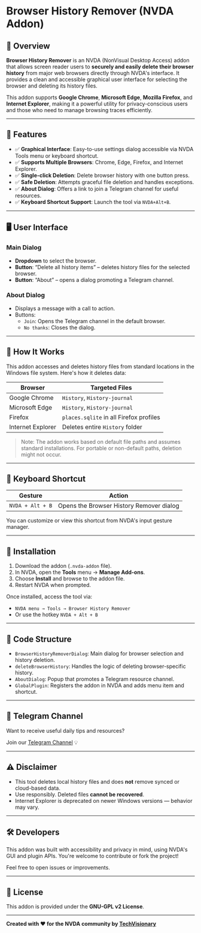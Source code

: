 # Browser History Remover (NVDA Addon)

## 📌 Overview

**Browser History Remover** is an NVDA (NonVisual Desktop Access) addon that allows screen reader users to **securely and easily delete their browser history** from major web browsers directly through NVDA's interface. It provides a clean and accessible graphical user interface for selecting the browser and deleting its history files.

This addon supports **Google Chrome**, **Microsoft Edge**, **Mozilla Firefox**, and **Internet Explorer**, making it a powerful utility for privacy-conscious users and those who need to manage browsing traces efficiently.

---

## 🎯 Features

- ✅ **Graphical Interface**: Easy-to-use settings dialog accessible via NVDA Tools menu or keyboard shortcut.
- ✅ **Supports Multiple Browsers**: Chrome, Edge, Firefox, and Internet Explorer.
- ✅ **Single-click Deletion**: Delete browser history with one button press.
- ✅ **Safe Deletion**: Attempts graceful file deletion and handles exceptions.
- ✅ **About Dialog**: Offers a link to join a Telegram channel for useful resources.
- ✅ **Keyboard Shortcut Support**: Launch the tool via `NVDA+Alt+B`.

---

## 🖥️ User Interface

### Main Dialog

- **Dropdown** to select the browser.
- **Button**: “Delete all history items” – deletes history files for the selected browser.
- **Button**: “About” – opens a dialog promoting a Telegram channel.

### About Dialog

- Displays a message with a call to action.
- Buttons:
  - `Join`: Opens the Telegram channel in the default browser.
  - `No thanks`: Closes the dialog.

---

## 🔐 How It Works

This addon accesses and deletes history files from standard locations in the Windows file system. Here's how it deletes data:

| Browser | Targeted Files |
|---------|----------------|
| Google Chrome | `History`, `History-journal` |
| Microsoft Edge | `History`, `History-journal` |
| Firefox | `places.sqlite` in all Firefox profiles |
| Internet Explorer | Deletes entire `History` folder |

> Note: The addon works based on default file paths and assumes standard installations. For portable or non-default paths, deletion might not occur.

---

## 🧠 Keyboard Shortcut

| Gesture | Action |
|---------|--------|
| `NVDA + Alt + B` | Opens the Browser History Remover dialog |

You can customize or view this shortcut from NVDA's input gesture manager.

---

## 📂 Installation

1. Download the addon (`.nvda-addon` file).
2. In NVDA, open the **Tools** menu → **Manage Add-ons**.
3. Choose **Install** and browse to the addon file.
4. Restart NVDA when prompted.

Once installed, access the tool via:

- `NVDA menu → Tools → Browser History Remover`
- Or use the hotkey `NVDA + Alt + B`

---

## 📜 Code Structure

- `BrowserHistoryRemoverDialog`: Main dialog for browser selection and history deletion.
- `deleteBrowserHistory`: Handles the logic of deleting browser-specific history.
- `AboutDialog`: Popup that promotes a Telegram resource channel.
- `GlobalPlugin`: Registers the addon in NVDA and adds menu item and shortcut.

---

## 🔗 Telegram Channel

Want to receive useful daily tips and resources?

Join our [Telegram Channel](https://t.me/techvisionary) 💡

---

## ⚠️ Disclaimer

- This tool deletes local history files and does **not** remove synced or cloud-based data.
- Use responsibly. Deleted files **cannot be recovered**.
- Internet Explorer is deprecated on newer Windows versions — behavior may vary.

---

## 🛠️ Developers

This addon was built with accessibility and privacy in mind, using NVDA's GUI and plugin APIs. You're welcome to contribute or fork the project!

Feel free to open issues or improvements.

---

## 📃 License

This addon is provided under the **GNU-GPL v2 License**.

---

**Created with ❤️ for the NVDA community by [TechVisionary](https://t.me/techvisionary)**

